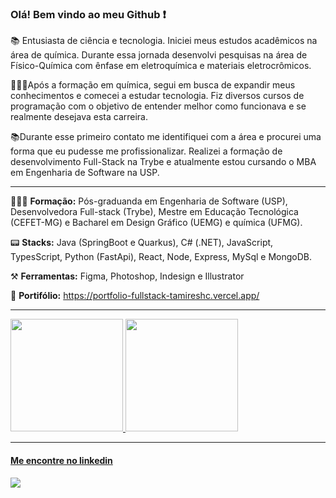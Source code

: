 ###  Olá! Bem vindo ao meu Github :heavy_exclamation_mark:


📚 Entusiasta de ciência e tecnologia. Iniciei meus estudos acadêmicos na área de química. Durante essa jornada desenvolvi pesquisas na área de Físico-Química com ênfase em eletroquímica e materiais eletrocrômicos.

👩🏻‍🎓Após a formação em química, segui em busca de expandir meus conhecimentos e comecei a estudar tecnologia. Fiz diversos cursos de programação com o objetivo de entender melhor como funcionava e se realmente desejava esta carreira.

📚Durante esse primeiro contato me identifiquei com a área e procurei uma forma que eu pudesse me profissionalizar. Realizei a formação de desenvolvimento Full-Stack na Trybe e atualmente estou cursando o MBA em Engenharia de Software na USP.

<hr>

👩🏻‍🎓 <b>Formação:</b>  Pós-graduanda em Engenharia de Software (USP), Desenvolvedora Full-stack (Trybe), Mestre em Educação Tecnológica (CEFET-MG) e Bacharel em Design Gráfico (UEMG) e química (UFMG).

📟 <b>Stacks:</b> Java (SpringBoot e Quarkus), C# (.NET), JavaScript, TypesScript, Python (FastApi), React, Node, Express, MySql e MongoDB.

⚒️ <b>Ferramentas:</b> Figma, Photoshop, Indesign e Illustrator

:floppy_disk: <b>Portifólio:</b> https://portfolio-fullstack-tamireshc.vercel.app/

<hr>

<div>
<a href="https://github.com/tamireshc">
<img loading="lazy" height="180em" src="https://github-readme-stats.vercel.app/api/top-langs/?username=tamireshc&hide=cython,python,XSTL&layout=compact&hide_progress=true&langs_count=6&theme=transparent"/>
<img loading="lazy" height="180em" src="https://github-readme-stats.vercel.app/api?username=tamireshc&show_icons=true&theme=transparent&include_all_commits=true&count_private=true"/>
</div>
 
<hr>

<h4 > Me encontre no linkedin</h4>
<div ><a href="https://www.linkedin.com/in/tamires-s" target="_blank"><img src="https://img.shields.io/badge/-LinkedIn-%230077B5?style=for-the-badge&logo=linkedin&logoColor=white" target="_blank" ></a>  </div>

<div>

</div>
